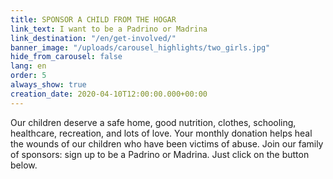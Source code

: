 ```yaml
---
title: SPONSOR A CHILD FROM THE HOGAR
link_text: I want to be a Padrino or Madrina
link_destination: "/en/get-involved/"
banner_image: "/uploads/carousel_highlights/two_girls.jpg"
hide_from_carousel: false
lang: en
order: 5
always_show: true
creation_date: 2020-04-10T12:00:00.000+00:00
---
```

Our children deserve a safe home, good nutrition, clothes, schooling, healthcare, recreation, and lots of love. Your monthly donation helps heal the wounds of our children who have been victims of abuse. Join our family of sponsors: sign up to be a Padrino or Madrina. Just click on the button below.
